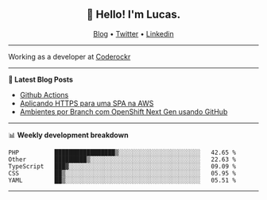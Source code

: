 <h2 align="center">👋 Hello! I'm Lucas.</h2>
<p align="center">
  <a href="https://www.lucassabreu.net.br/">Blog</a> •
  <a href="https://twitter.com/lucassabreu">Twitter</a> •
  <a href="https://www.linkedin.com/in/lucassantosabreu/">Linkedin</a>
</p>

---

Working as a developer at [Coderockr](https://github.com/Coderockr)

---

**📝 Latest Blog Posts**

<!-- BLOG-POST-LIST:START -->
- [Github Actions](https://www.lucassabreu.net.br/post/github-actions/)
- [Aplicando HTTPS para uma SPA na AWS](https://www.lucassabreu.net.br/post/aplicando-https-para-uma-spa-na-aws/)
- [Ambientes por Branch com OpenShift Next Gen usando GitHub](https://www.lucassabreu.net.br/post/ambientes-por-branch-com-openshift-next-gen-usando-github/)
<!-- BLOG-POST-LIST:END -->

---

📊 **Weekly development breakdown**
<!--START_SECTION:waka-->
```text
PHP          █████████████████▒░░░░░░░░░░░░░░░░░░░░░░░   42.65 % 
Other        █████████▒░░░░░░░░░░░░░░░░░░░░░░░░░░░░░░░   22.63 % 
TypeScript   ███▓░░░░░░░░░░░░░░░░░░░░░░░░░░░░░░░░░░░░░   09.09 % 
CSS          ██▒░░░░░░░░░░░░░░░░░░░░░░░░░░░░░░░░░░░░░░   05.95 % 
YAML         ██▒░░░░░░░░░░░░░░░░░░░░░░░░░░░░░░░░░░░░░░   05.51 % 
```
<!--END_SECTION:waka-->

---
